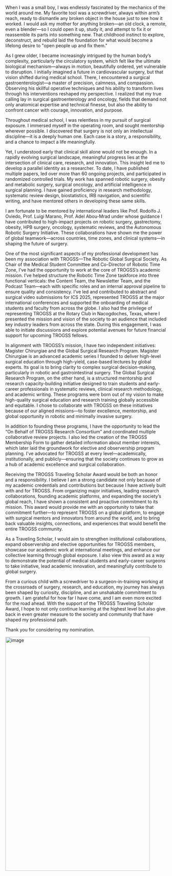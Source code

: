 When I was a small boy, I was endlessly fascinated by the mechanics of the world around me. My favorite tool was a screwdriver, always within arm’s reach, ready to dismantle any broken object in the house just to see how it worked. I would ask my mother for anything broken—an old clock, a remote, even a blender—so I could open it up, study it, and attempt to fix it or reassemble its parts into something new. That childhood instinct to explore, deconstruct, and rebuild laid the foundation for what would become a lifelong desire to "open people up and fix them."

As I grew older, I became increasingly intrigued by the human body’s complexity, particularly the circulatory system, which felt like the ultimate biological mechanism—always in motion, beautifully ordered, yet vulnerable to disruption. I initially imagined a future in cardiovascular surgery, but that vision shifted during medical school. There, I encountered a surgical gastroenterologist—a master of precision, calmness, and compassion. Observing his skillful operative techniques and his ability to transform lives through his interventions reshaped my perspective. I realized that my true calling lay in surgical gastroenterology and oncology, fields that demand not only anatomical expertise and technical finesse, but also the ability to confront cancer with courage, innovation, and purpose.

Throughout medical school, I was relentless in my pursuit of surgical exposure. I immersed myself in the operating room, and sought mentorship wherever possible. I discovered that surgery is not only an intellectual discipline—it is a deeply human one. Each case is a story, a responsibility, and a chance to impact a life meaningfully.

Yet, I understood early that clinical skill alone would not be enough. In a rapidly evolving surgical landscape, meaningful progress lies at the intersection of clinical care, research, and innovation. This insight led me to develop a parallel identity as a researcher. To date, I have published multiple papers, led over more than 60 ongoing projects, and participated in randomized controlled trials. My work has spanned robotic surgery, obesity and metabolic surgery, surgical oncology, and artificial intelligence in surgical planning. I have gained proficiency in research methodology, systematic review design, biostatistics, IRB navigation, and scientific writing, and have mentored others in developing these same skills.

I am fortunate to be mentored by international leaders like Prof. Rodolfo J. Oviedo, Prof. Luigi Marano, Prof. Adel Abou-Mrad under whose guidance I have contributed to high-impact projects on robotic surgery, gastrectomy, obesity, HPB surgery, oncology, systematic reviews, and the Autonomous Robotic Surgery Initiative. These collaborations have shown me the power of global teamwork—across countries, time zones, and clinical systems—in shaping the future of surgery.

One of the most significant aspects of my professional development has been my association with TROGSS—The Robotic Global Surgical Society. As Chair of the Medical Student Committee and Co-Director of Robotic Time Zone, I’ve had the opportunity to work at the core of TROGSS’s academic mission. I’ve helped structure the Robotic Time Zone taskforce into three functional verticals: the Content Team, the Newsletter Team, and the Podcast Team—each with specific roles and an internal approval pipeline to ensure quality and consistency. I’ve led and contributed to abstract and surgical video submissions for ICS 2025, represented TROGSS at the major international conferences and supported the onboarding of medical students and faculty from across the globe. I also had the privilege of representing TROGSS at the Rotary Club in Nacogdoches, Texas, where I presented the mission and vision of the society to an audience that included key industry leaders from across the state. During this engagement, I was able to initiate discussions and explore potential avenues for future financial support for upcoming TROGSS fellows.

In alignment with TROGSS’s mission, I have two independent initiatives: Magister Chirurgiae and the Global Surgical Research Program. Magister Chirurgiae is an advanced academic series I founded to deliver high-level surgical education through high-yield, case-based lectures by global experts. Its goal is to bring clarity to complex surgical decision-making, particularly in robotic and gastrointestinal surgery. The Global Surgical Research Program, on the other hand, is a structured mentorship and research capacity-building initiative designed to train students and early-career professionals in systematic reviews, clinical research methodology, and academic writing. These programs were born out of my vision to make high-quality surgical education and research training globally accessible and equitable. I chose to collaborate with TROGSS on these initiatives because of our aligned missions—to foster excellence, mentorship, and global opportunity in robotic and minimally invasive surgery.

In addition to founding these programs, I have the opportunity to lead the “On Behalf of TROGSS Research Consortium” and coordinated multiple collaborative review projects. I also led the creation of the TROGSS Membership Form to gather detailed information about member interests, which later laid the groundwork for elective and observership program planning. I’ve advocated for TROGSS at every level—academically, institutionally, and publicly—ensuring that the society continues to grow as a hub of academic excellence and surgical collaboration.

Receiving the TROGSS Traveling Scholar Award would be both an honor and a responsibility. I believe I am a strong candidate not only because of my academic credentials and contributions but because I have actively built with and for TROGSS. From organizing major initiatives, leading research collaborations, founding academic platforms, and expanding the society’s global reach, I have shown a consistent and proactive commitment to its mission. This award would provide me with an opportunity to take that commitment further—to represent TROGSS on a global platform, to engage with surgical mentors and innovators from around the world, and to bring back valuable insights, connections, and experiences that would benefit the entire TROGSS community.

As a Traveling Scholar, I would aim to strengthen institutional collaborations, expand observership and elective opportunities for TROGSS members, showcase our academic work at international meetings, and enhance our collective learning through global exposure. I also view this award as a way to demonstrate the potential of medical students and early-career surgeons to take initiative, lead academic innovation, and meaningfully contribute to global surgery.

From a curious child with a screwdriver to a surgeon-in-training working at the crossroads of surgery, research, and education, my journey has always been shaped by curiosity, discipline, and an unshakable commitment to growth. I am grateful for how far I have come, and I am even more excited for the road ahead. With the support of the TROGSS Traveling Scholar Award, I hope to not only continue learning at the highest level but also give back in even greater measure to the society and community that have shaped my professional path.

Thank you for considering my nomination.

<img width="451" height="729" alt="image" src="https://github.com/user-attachments/assets/c8bb178d-60a9-4517-b43e-8a82c12a540f" />
